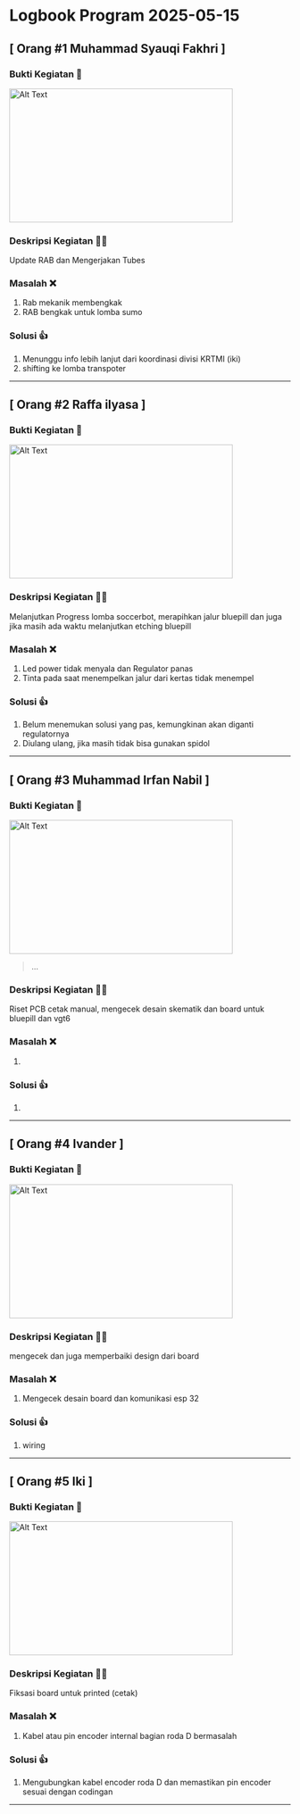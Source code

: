 # Logbook Program 2025-05-15

## [ Orang #1 Muhammad Syauqi Fakhri ] 

### Bukti Kegiatan 📸
<img src="media/" alt="Alt Text" width="400" height="240">

> 

### Deskripsi Kegiatan 👨‍🏫
<p> Update RAB dan Mengerjakan Tubes </p>

### Masalah ❌
1. Rab mekanik membengkak
2. RAB bengkak untuk lomba sumo

### Solusi 👍
1. Menunggu info lebih lanjut dari koordinasi divisi KRTMI (iki)
2. shifting ke lomba transpoter
---

## [ Orang #2 Raffa ilyasa ] 

### Bukti Kegiatan 📸
<img src="media/krtmi.jpg" alt="Alt Text" width="400" height="240">

> 

### Deskripsi Kegiatan 👨‍🏫
<p> Melanjutkan Progress lomba soccerbot, merapihkan jalur bluepill dan juga jika masih ada waktu melanjutkan etching bluepill </p>

### Masalah ❌
1. Led power tidak menyala dan Regulator panas
2. Tinta pada saat menempelkan jalur dari kertas tidak menempel

### Solusi 👍
1. Belum menemukan solusi yang pas, kemungkinan akan diganti regulatornya
2. Diulang ulang, jika masih tidak bisa gunakan spidol
---

## [ Orang #3 Muhammad Irfan Nabil ] 

### Bukti Kegiatan 📸
<img src="media/krtmi.jpg" alt="Alt Text" width="400" height="240">

> ...

### Deskripsi Kegiatan 👨‍🏫
<p> Riset PCB cetak manual, mengecek desain skematik dan board untuk bluepill dan vgt6 </p>

### Masalah ❌
1. 

### Solusi 👍
1. 
---

## [ Orang #4 Ivander ] 

### Bukti Kegiatan 📸
<img src="media/" alt="Alt Text" width="400" height="240">

> 

### Deskripsi Kegiatan 👨‍🏫
<p> mengecek dan juga memperbaiki design dari board  </p>

### Masalah ❌
1. Mengecek desain board dan komunikasi esp 32

### Solusi 👍
1. wiring 
---

## [ Orang #5 Iki ] 

### Bukti Kegiatan 📸
<img src="media/" alt="Alt Text" width="400" height="240">

> 

### Deskripsi Kegiatan 👨‍🏫
<p> Fiksasi board untuk printed (cetak)  </p>

### Masalah ❌
1. Kabel atau pin encoder internal bagian roda D bermasalah

### Solusi 👍
1. Mengubungkan kabel encoder roda D dan memastikan pin encoder sesuai dengan codingan
---

